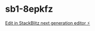 # sb1-8epkfz

[Edit in StackBlitz next generation editor ⚡️](https://stackblitz.com/~/github.com/mitchLandry/sb1-8epkfz)